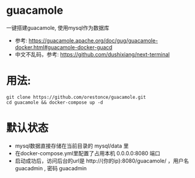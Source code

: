 # guacamole
一键搭建guacamole, 使用mysql作为数据库

* 参考: https://guacamole.apache.org/doc/gug/guacamole-docker.html#guacamole-docker-guacd
* 中文不乱码，参考: https://github.com/dushixiang/next-terminal

# 用法:

````
git clone https://github.com/orestonce/guacamole.git
cd guacamole && docker-compose up -d
````

# 默认状态
  * mysql数据直接存储在当前目录的 mysql/data 里
  * 在docker-compose.yml里配置了占用本机 0.0.0.0:8080 端口
  * 启动成功后，访问后台的url是 http://{你的ip}:8080/guacamole/ ，用户名 guacadmin , 密码 guacadmin
